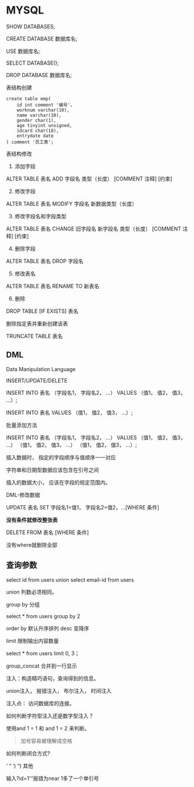 # MYSQL



SHOW DATABASES;

CREATE DATABASE 数据库名;

USE 数据库名;

SELECT DATABASE();

DROP DATABASE 数据库名; 

表结构创建

```mysql
create table emp(
	id int comment '编号'，
	worknum varchar(10),
    name varchar(10),
    gender char(1),
    age tinyint unsigned,
    idcard char(18),
    entrydate date
) comment '员工表';
```

表结构修改                                                                                                                                                                                                                                        

1. 添加字段

ALTER TABLE 表名 ADD 字段名 类型（长度） [COMMENT 注释] [约束]  

2. 修改字段

ALTER TABLE 表名 MODIFY 字段名 新数据类型（长度）

3. 修改字段名和字段类型

ALTER TABLE 表名 CHANGE 旧字段名 新字段名 类型（长度） [COMMENT 注释] [约束]  

4. 删除字段

ALTER TABLE 表名 DROP 字段名

5. 修改表名

ALTER TABLE 表名 RENAME TO 新表名

6. 删除

DROP TABLE [IF EXISTS] 表名

删除指定表并重新创建该表

TRUNCATE TABLE 表名

## DML

Data Manipulation Language

INSERT/UPDATE/DELETE

INSERT INTO 表名 （字段名1， 字段名2， …） VALUES （值1， 值2， 值3， …）;

INSERT INTO 表名  VALUES （值1， 值2， 值3， …）;

批量添加方法

INSERT INTO 表名 （字段名1， 字段名2， …） VALUES （值1， 值2， 值3， …） （值1， 值2， 值3， …） （值1， 值2， 值3， …）;



插入数据时， 指定的字段顺序与值顺序一一对应

字符串和日期型数据应该包含在引号之间

插入的数据大小， 应该在字段的规定范围内。



 DML-修改数据

UPDATE 表名 SET 字段名1=值1， 字段名2=值2，…[WHERE 条件]

**没有条件就修改整张表**

DELETE FROM 表名 [WHERE 条件]

没有where就删除全部



## 查询参数

select id from users union select email-id from users

union 列数必须相同。

group by 分组

select * from users group by 2

order by 默认升序排列 desc 变降序

limit 限制输出内容数量

select * from users limit 0, 3；

group_concat 合并到一行显示





注入：构造精巧语句，查询得到的信息。

union注入， 报错注入， 布尔注入， 时间注入

注入点： 访问数据库的连接。



如何判断字符型注入还是数字型注入？

使用and 1 = 1 和 and 1 = 2 来判断。

> 加号容易被理解成空格

如何判断闭合方式?

‘ “ ‘) “) 其他

输入?id=1‘’’报错为near 1多了一个单引号